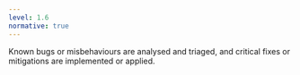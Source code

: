```yaml
---
level: 1.6
normative: true
---
```


Known bugs or misbehaviours are analysed and triaged, and critical fixes or mitigations are implemented or applied.
